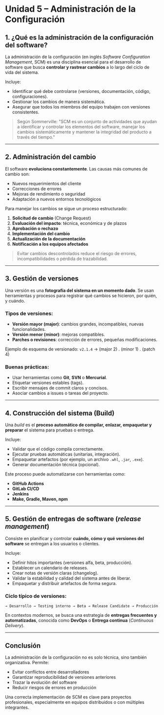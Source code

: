 # Unidad 5 – Administración de la Configuración

## 1. ¿Qué es la administración de la configuración del software?

La administración de la configuración (en inglés *Software Configuration Management*, SCM) es una disciplina esencial para el desarrollo de software que busca **controlar y rastrear cambios** a lo largo del ciclo de vida del sistema.

Incluye:

* Identificar qué debe controlarse (versiones, documentación, código, configuraciones).
* Gestionar los cambios de manera sistemática.
* Asegurar que todos los miembros del equipo trabajen con versiones consistentes.

> Según Sommerville:
> "SCM es un conjunto de actividades que ayudan a identificar y controlar los elementos del software, manejar los cambios sistemáticamente y mantener la integridad del producto a través del tiempo."

---

## 2. Administración del cambio

El software **evoluciona constantemente**. Las causas más comunes de cambio son:

* Nuevos requerimientos del cliente
* Correcciones de errores
* Mejoras de rendimiento o seguridad
* Adaptación a nuevos entornos tecnológicos

Para manejar los cambios se sigue un proceso estructurado:

1. **Solicitud de cambio** (Change Request)
2. **Evaluación del impacto**: técnica, económica y de plazos
3. **Aprobación o rechazo**
4. **Implementación del cambio**
5. **Actualización de la documentación**
6. **Notificación a los equipos afectados**

> Evitar cambios descontrolados reduce el riesgo de errores, incompatibilidades o pérdida de trazabilidad.

---

## 3. Gestión de versiones

Una versión es una **fotografía del sistema en un momento dado**. Se usan herramientas y procesos para registrar qué cambios se hicieron, por quién, y cuándo.

### Tipos de versiones:

* **Versión mayor (major)**: cambios grandes, incompatibles, nuevas funcionalidades.
* **Versión menor (minor)**: mejoras compatibles.
* **Parches o revisiones**: corrección de errores, pequeñas modificaciones.

Ejemplo de esquema de versionado:
`v2.1.4` → (major 2) . (minor 1) . (patch 4)

### Buenas prácticas:

* Usar herramientas como **Git**, **SVN** o **Mercurial**.
* Etiquetar versiones estables (tags).
* Escribir mensajes de commit claros y concisos.
* Asociar cambios a issues o tareas del proyecto.

---

## 4. Construcción del sistema (Build)

Una *build* es el **proceso automático de compilar, enlazar, empaquetar y preparar** el sistema para pruebas o entrega.

Incluye:

* Validar que el código compila correctamente.
* Ejecutar pruebas automáticas (unitarias, integración).
* Empaquetar artefactos (por ejemplo, un archivo `.whl`, `.jar`, `.exe`).
* Generar documentación técnica (opcional).

Este proceso puede automatizarse con herramientas como:

* **GitHub Actions**
* **GitLab CI/CD**
* **Jenkins**
* **Make, Gradle, Maven, npm**

---

## 5. Gestión de entregas de software (*release management*)

Consiste en planificar y controlar **cuándo, cómo y qué versiones del software** se entregan a los usuarios o clientes.

Incluye:

* Definir hitos importantes (versiones alfa, beta, producción).
* Establecer un calendario de releases.
* Crear notas de versión claras (changelog).
* Validar la estabilidad y calidad del sistema antes de liberar.
* Empaquetar y distribuir artefactos de forma segura.

### Ciclo típico de versiones:

```
→ Desarrollo → Testing interno → Beta → Release Candidate → Producción
```

En contextos modernos, se busca una estrategia de **entregas frecuentes y automatizadas**, conocida como **DevOps** o **Entrega continua** (*Continuous Delivery*).

---

## Conclusión

La administración de la configuración no es solo técnica, sino también organizativa. Permite:

* Evitar conflictos entre desarrolladores
* Garantizar reproducibilidad de versiones anteriores
* Trazar la evolución del software
* Reducir riesgos de errores en producción

Una correcta implementación de SCM es clave para proyectos profesionales, especialmente en equipos distribuidos o con múltiples integrantes.
